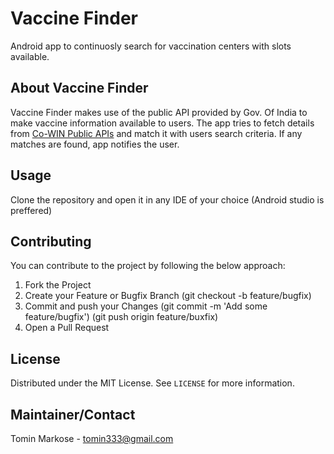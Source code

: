 # Vaccine Finder
Android app to continuosly search for vaccination centers with slots available.

<!-- GETTING STARTED -->
## About Vaccine Finder

Vaccine Finder makes use of the public API provided by Gov. Of India to make vaccine information available to users. The app tries to fetch details from [Co-WIN Public APIs](https://apisetu.gov.in/public/marketplace/api/cowin) and match it with users search criteria. If any matches are found, app notifies the user.


<!-- USAGE EXAMPLES -->
## Usage

Clone the repository and open it in any IDE of your choice (Android studio is preffered)



<!-- CONTRIBUTING -->
## Contributing
You can contribute to the project by following the below approach:
1. Fork the Project
2. Create your Feature or Bugfix Branch (git checkout -b feature/bugfix)
3. Commit and push your Changes (git commit -m 'Add some feature/bugfix') (git push origin feature/buxfix)
4. Open a Pull Request
<!-- LICENSE -->
## License

Distributed under the MIT License. See `LICENSE` for more information.

## Maintainer/Contact

Tomin Markose - tomin333@gmail.com
